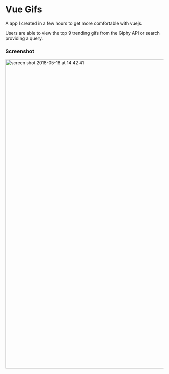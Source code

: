 # Vue Gifs

A app I created in a few hours to get more comfortable with vuejs.

Users are able to view the top 9 trending gifs from the Giphy API or search providing a query.

### Screenshot
<img width="986" alt="screen shot 2018-05-18 at 14 42 41" src="https://user-images.githubusercontent.com/11501555/40237990-dedd7bca-5aa9-11e8-8075-eb21a6144094.png">
